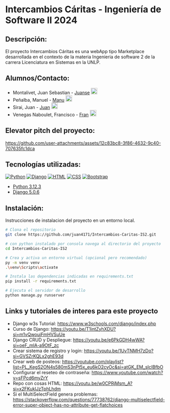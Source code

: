 # Intercambios Cáritas - Ingeniería de Software II 2024
## Descripción:
El proyecto Intercambios Cáritas es una webApp tipo Marketplace desarrollada en el contexto de la materia Ingenieria de software 2 de la carrera Licenciatura en Sistemas en la UNLP.

## Alumnos/Contacto:

- Montalivet, Juan Sebastian - [Juanse](https://github.com/juan4171) [<img src="https://img.icons8.com/material-two-tone/452/github.png" alt="GitHub" width="20" height="20"/>](https://github.com/juan4171)
- Peñalba, Manuel - [Manu](https://github.com/manupenalba) [<img src="https://img.icons8.com/material-two-tone/452/github.png" alt="GitHub" width="20" height="20"/>](https://github.com/manupenalba)
- Sirai, Juan - [Juan](https://github.com/juansirai1) [<img src="https://img.icons8.com/material-two-tone/452/github.png" alt="GitHub" width="20" height="20"/>](https://github.com/juansirai)
- Venegas Naboulet, Francisco  - [Fran](https://github.com/fvenegasn) [<img src="https://img.icons8.com/material-two-tone/452/github.png" alt="GitHub" width="20" height="20"/>](https://github.com/fvenegasn)

## Elevator pitch del proyecto:
https://github.com/user-attachments/assets/12c83bc8-3f86-4632-9c40-707635fc1dca

## Tecnologías utilizadas:
[![Python](https://skillicons.dev/icons?i=python&theme=dark)](https://www.python.org/)
[![Django](https://skillicons.dev/icons?i=django&theme=dark)](https://www.djangoproject.com/)
[![HTML](https://skillicons.dev/icons?i=html&theme=dark)](https://developer.mozilla.org/es/docs/Web/HTML)
[![CSS](https://skillicons.dev/icons?i=css&theme=dark)](https://developer.mozilla.org/es/docs/Web/CSS)
[![Bootstrap](https://skillicons.dev/icons?i=bootstrap&theme=dark)](https://getbootstrap.com/)  
-    [Python 3.12.3](https://www.python.org/)
-    [Django 5.0.6](https://www.djangoproject.com/)

## Instalación:

Instrucciones de instalacion del proyecto en un entorno local.

```bash
# Clona el repositorio
git clone https://github.com/juan4171/Intercambios-Caritas-IS2.git

# con python instalado por consola navega al directorio del proyecto
cd Intercambios-Caritas-IS2

# Crea y activa un entorno virtual (opcional pero recomendado)
py -m venv venv
.\venv\Scripts\activate

# Instala las dependencias indicadas en requirements.txt
pip install -r requirements.txt

# Ejecuta el servidor de desarrollo
python manage.py runserver
```

## Links y tutoriales de interes para este proyecto

* Django w3s Tutorial: https://www.w3schools.com/django/index.php
* Curso de Django: https://youtu.be/T1intZyhXDU?si=m1vQwoujFmHVSuUe
* Django CRUD y Despliegue: https://youtu.be/e6PkGDH4wWA?si=oeF_mlA-a9OtF_zc
* Crear sistema de registro y login: https://youtu.be/1UvTNMH7zDo?si=GVSZrKQLx2ghE93d
* Crear web de posteos: https://youtube.com/playlist?list=PL_KegS2ON4s580mS3nPt5x_eu6kO2cvOc&si=atGK_EM_sIcIBfbO
* Configurar el reseteo de contraseña: https://www.youtube.com/watch?v=sFPcd6myZrY
* Repo con cosas HTML: https://youtu.be/w0CPRjMsm_A?si=x2FKuklJzTphLhdm
* Si el MultiSelectField genera problemas: https://stackoverflow.com/questions/77738762/django-multiselectfield-error-super-object-has-no-attribute-get-flatchoices

